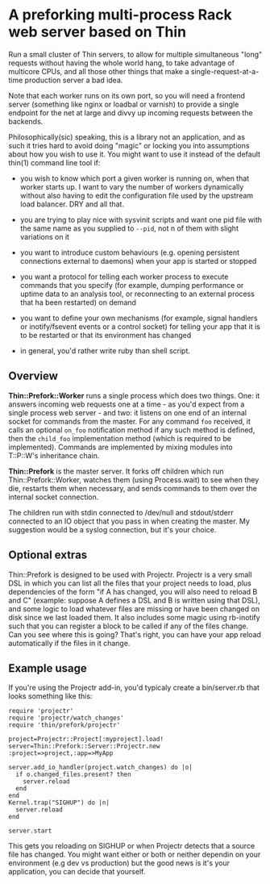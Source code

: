 # A preforking multi-process Rack web server based on Thin

Run a small cluster of Thin servers, to allow for multiple
simultaneous "long" requests without having the whole world hang, to
take advantage of multicore CPUs, and all those other things that make
a single-request-at-a-time production server a bad idea.

Note that each worker runs on its own port, so you will need a
frontend server (something like nginx or loadbal or varnish) to
provide a single endpoint for the net at large and divvy up incoming
requests between the backends.

Philosophically(sic) speaking, this is a library not an application,
and as such it tries hard to avoid doing "magic" or locking you into
assumptions about how you wish to use it.  You might want to use it
instead of the default thin(1) command line tool if:

* you wish to know which port a given worker is running on, when that
  worker starts up.  I want to vary the number of workers dynamically
  without also having to edit the configuration file used by the
  upstream load balancer.  DRY and all that.

* you are trying to play nice with sysvinit scripts and want one pid
  file with the same name as you supplied to `--pid`, not n of them
  with slight variations on it

* you want to introduce custom behaviours (e.g. opening persistent
  connections external to daemons) when your app is started or stopped

* you want a protocol for telling each worker process to execute
  commands that you specify (for example, dumping performance or
  uptime data to an analysis tool, or reconnecting to an external process
  that ha been restarted) on demand

* you want to define your own mechanisms (for example, signal handlers
  or inotify/fsevent events or a control socket) for telling your
  app that it is to be restarted or that its environment has changed

* in general, you'd rather write ruby than shell script.

## Overview

**Thin::Prefork::Worker** runs a single process which does two things.
One: it answers incoming web requests one at a time - as you'd expect
from a single process web server - and two: it listens on one end of
an internal socket for commands from the master.  For any command
`foo` received, it calls an optional `on_foo` notification method if
any such method is defined, then the `child_foo` implementation method
(which is required to be implemented).  Commands are implemented by
mixing modules into T::P::W's inheritance chain.

**Thin::Prefork** is the master server.  It forks off children which
run Thin::Prefork::Worker, watches them (using Process.wait) to see
when they die, restarts them when necessary, and sends commands to
them over the internal socket connection.

The children run with stdin connected to /dev/null and stdout/stderr
connected to an IO object that you pass in when creating the master.
My suggestion would be a syslog connection, but it's your choice.


## Optional extras

Thin::Prefork is designed to be used with Projectr.  Projectr is a
very small DSL in which you can list all the files that your project
needs to load, plus dependencies of the form "if A has changed, you
will also need to reload B and C" (example: suppose A defines a DSL
and B is written using that DSL), and some logic to load whatever
files are missing or have been changed on disk since we last loaded
them.  It also includes some magic using rb-inotify such that you can
register a block to be called if any of the files change.  Can you see
where this is going?  That's right, you can have your app reload
automatically if the files in it change.


## Example usage

If you're using the Projectr add-in, you'd typicaly create a bin/server.rb 
that looks something like this:

    require 'projectr'
    require 'projectr/watch_changes'
    require 'thin/prefork/projectr'

    project=Projectr::Project[:myproject].load!
    server=Thin::Prefork::Server::Projectr.new :project=>project,:app=>MyApp

    server.add_io_handler(project.watch_changes) do |o|
      if o.changed_files.present? then
        server.reload
      end
    end
    Kernel.trap("SIGHUP") do |n|
      server.reload
    end

    server.start

This gets you reloading on SIGHUP or when Projectr detects that a
source file has changed.  You might want either or both or neither
dependin on your environment (e.g dev vs production) but the good news
is it's your application, you can decide that yourself.

